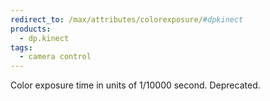 ```yaml
---
redirect_to: /max/attributes/colorexposure/#dpkinect
products:
  - dp.kinect
tags:
  - camera control
---
```


Color exposure time in units of 1/10000 second. Deprecated.
